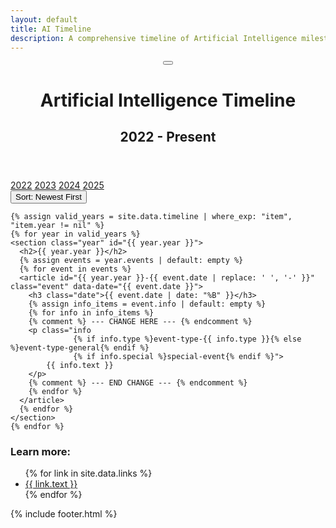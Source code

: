 ```yaml
---
layout: default
title: AI Timeline
description: A comprehensive timeline of Artificial Intelligence milestones from 2022 to present.
---
```


<header class="header">
  <div class="github-button-container">
    <a href="https://github.com/NHLOCAL/AiTimeline" class="github-button" target="_blank" rel="noopener noreferrer" title="View on GitHub">
      <i class="fab fa-github"></i>
    </a>
  </div>
  <div class="dark-mode-toggle-container">
    <button id="dark-mode-toggle" class="dark-mode-toggle" title="Toggle dark/light mode">
      <i class="fas fa-moon"></i>
    </button>
  </div>
  <h1>Artificial Intelligence Timeline</h1>
  <h2>2022 - Present</h2>
</header>

<nav class="year-nav">
  <a href="#2022" class="active">2022</a>
  <a href="#2023">2023</a>
  <a href="#2024">2024</a>
  <a href="#2025">2025</a>
</nav>

<div class="sort-toggle-container">
  <button id="sort-toggle" class="sort-toggle" data-order="oldest" title="Sort timeline">
    <i class="fas fa-sort-amount-down"></i> Sort: Newest First
  </button>
</div>

<main class="timeline">

	{% assign valid_years = site.data.timeline | where_exp: "item", "item.year != nil" %}
	{% for year in valid_years %}
	<section class="year" id="{{ year.year }}">
	  <h2>{{ year.year }}</h2>
	  {% assign events = year.events | default: empty %}
	  {% for event in events %}
	  <article id="{{ year.year }}-{{ event.date | replace: ' ', '-' }}" class="event" data-date="{{ event.date }}">
		<h3 class="date">{{ event.date | date: "%B" }}</h3>
        {% assign info_items = event.info | default: empty %}
		{% for info in info_items %}
        {% comment %} --- CHANGE HERE --- {% endcomment %}
        <p class="info
                  {% if info.type %}event-type-{{ info.type }}{% else %}event-type-general{% endif %}
                  {% if info.special %}special-event{% endif %}">
            {{ info.text }}
        </p>
        {% comment %} --- END CHANGE --- {% endcomment %}
		{% endfor %}
	  </article>
	  {% endfor %}
	</section>
	{% endfor %}

</main>

<aside class="footer">
    <div class="content">
        <h3>Learn more:</h3>
        <ul>
            {% for link in site.data.links %}
            <li><a href="{{ link.url }}" target="_blank">{{ link.text }}</a></li>
            {% endfor %}
        </ul>
    </div>
</aside>

<footer>
    {% include footer.html %}
</footer>

<script src="{{ '/assets/js/script.js' | relative_url }}" defer></script>